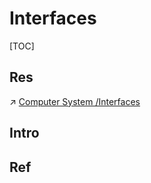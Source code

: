 # Interfaces

[TOC]



## Res
↗ [Computer System /Interfaces](../../../../../🧬%20Computer%20System/Computer%20Interfaces%20&%20Hardware%20Drivers/Computer%20Interfaces%20&%20Hardware%20Drivers.md)



## Intro


## Ref

